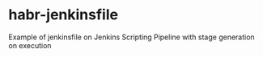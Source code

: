 # habr-jenkinsfile
Example of jenkinsfile on Jenkins Scripting Pipeline with stage generation on execution
